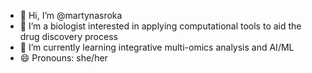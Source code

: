 - 👋 Hi, I’m @martynasroka
- 👀 I’m a biologist interested in applying computational tools to aid the drug discovery process
- 🌱 I’m currently learning integrative multi-omics analysis and AI/ML
- 😄 Pronouns: she/her

<!---
martynasroka/martynasroka is a ✨ special ✨ repository because its `README.md` (this file) appears on your GitHub profile.
You can click the Preview link to take a look at your changes.
--->
